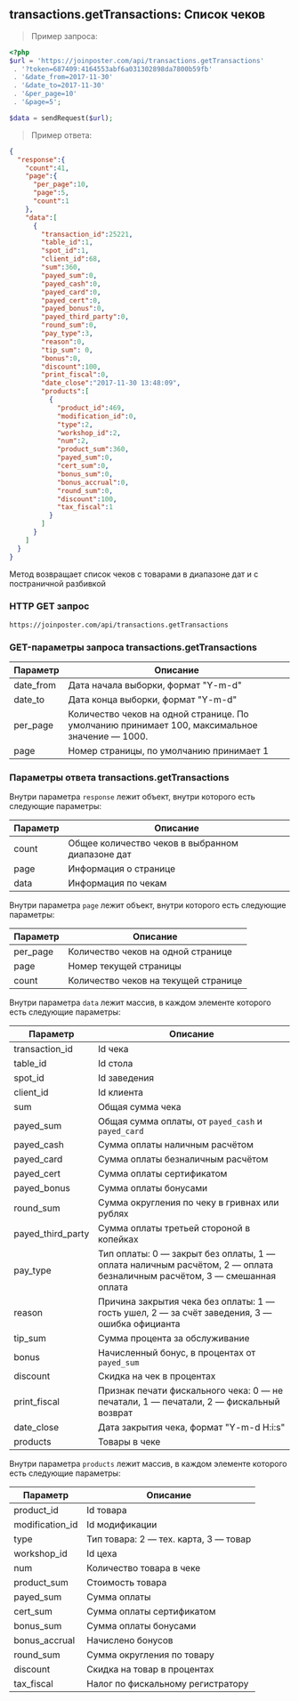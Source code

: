 ## transactions.getTransactions: Список чеков

> Пример запроса:

```php
<?php
$url = 'https://joinposter.com/api/transactions.getTransactions'
 . '?token=687409:4164553abf6a031302898da7800b59fb'
 . '&date_from=2017-11-30'
 . '&date_to=2017-11-30'
 . '&per_page=10'
 . '&page=5';

$data = sendRequest($url);
```

> Пример ответа:

```json
{  
  "response":{  
    "count":41,
    "page":{  
      "per_page":10,
      "page":5,
      "count":1
    },
    "data":[  
      {  
        "transaction_id":25221,
        "table_id":1,
        "spot_id":1,
        "client_id":68,
        "sum":360,
        "payed_sum":0,
        "payed_cash":0,
        "payed_card":0,
        "payed_cert":0,
        "payed_bonus":0,
        "payed_third_party":0,
        "round_sum":0,
        "pay_type":3,
        "reason":0,
        "tip_sum": 0,
        "bonus":0,
        "discount":100,
        "print_fiscal":0,
        "date_close":"2017-11-30 13:48:09",
        "products":[  
          {  
            "product_id":469,
            "modification_id":0,
            "type":2,
            "workshop_id":2,
            "num":2,
            "product_sum":360,
            "payed_sum":0,
            "cert_sum":0,
            "bonus_sum":0,
            "bonus_accrual":0,
            "round_sum":0,
            "discount":100,
            "tax_fiscal":1
          }
        ]
      }
    ]
  }
}
```

Метод возвращает список чеков с товарами в диапазоне дат и с постраничной разбивкой

### HTTP GET запрос

`https://joinposter.com/api/transactions.getTransactions`

### GET-параметры запроса transactions.getTransactions

Параметр | Описание
-------- | --------
date_from | Дата начала выборки, формат "Y-m-d"
date_to | Дата конца выборки, формат "Y-m-d"
per_page | Количество чеков на одной странице. По умолчанию принимает 100, максимальное значение — 1000.
page | Номер страницы, по умолчанию принимает 1

### Параметры ответа transactions.getTransactions

Внутри параметра `response` лежит объект, внутри которого есть следующие параметры:

Параметр | Описание
-------- | --------
count | Общее количество чеков в выбранном диапазоне дат
page | Информация о странице
data | Информация по чекам

Внутри параметра `page` лежит объект, внутри которого есть следующие параметры:

Параметр | Описание
-------- | --------
per_page | Количество чеков на одной странице
page | Номер текущей страницы
count | Количество чеков на текущей странице 

Внутри параметра `data` лежит массив, в каждом элементе которого есть следующие параметры:

Параметр | Описание
-------- | --------
transaction_id | Id чека
table_id | Id стола
spot_id | Id заведения
client_id | Id клиента
sum | Общая сумма чека
payed_sum | Общая сумма оплаты, от `payed_cash` и `payed_card`
payed_cash | Сумма оплаты наличным расчётом
payed_card | Сумма оплаты безналичным расчётом
payed_cert | Сумма оплаты сертификатом
payed_bonus | Сумма оплаты бонусами
round_sum | Сумма округления по чеку в гривнах или рублях
payed_third_party | Сумма оплаты третьей стороной в копейках
pay_type | Тип оплаты: 0 — закрыт без оплаты, 1 — оплата наличным расчётом, 2 — оплата безналичным расчётом, 3 — смешанная оплата
reason | Причина закрытия чека без оплаты: 1 — гость ушел, 2 — за счёт заведения, 3 — ошибка официанта
tip_sum | Сумма процента за обслуживание
bonus | Начисленный бонус, в процентах от `payed_sum`
discount | Скидка на чек в процентах
print_fiscal | Признак печати фискального чека: 0 — не печатали, 1 — печатали, 2 — фискальный возврат
date_close | Дата закрытия чека, формат "Y-m-d H:i:s"
products | Товары в чеке

Внутри параметра `products` лежит массив, в каждом элементе которого есть следующие параметры:

Параметр | Описание
-------- | --------
product_id | Id товара
modification_id | Id модификации
type | Тип товара: 2 — тех. карта, 3 — товар
workshop_id | Id цеха
num | Количество товара в чеке
product_sum | Стоимость товара
payed_sum | Сумма оплаты
cert_sum | Сумма оплаты сертификатом
bonus_sum | Сумма оплаты бонусами
bonus_accrual | Начислено бонусов
round_sum | Сумма округления по товару
discount | Скидка на товар в процентах
tax_fiscal | Налог по фискальному регистратору
